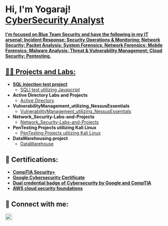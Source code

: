 <h1>Hi, I'm Yogaraj! <br/><a href="https://github.com/Yogarajgprabagaran">CyberSecurity Analyst</a> <a href="https://www.linkedin.com/in/yogaraj-govindarajalu-prabagaran-29a4321b5"></h1>
<b> I'm focused on Blue Team Security and have the following in my IT arsenal: Incident Response; Security Operations & Monitoring; Network Security; Packet Analysis; System Forensics; Network Forensics; Mobile Forensics; Malware Analysis; Threat & Vulnerability Management; Cloud Security; Pentesting. </b>
<h2>👨‍💻 Projects and Labs:</h2>

- <b>SQL injection test project</b>
  - [SQLI test utilizing Javascript](https://github.com/Yogarajgprabagaran/SQL_injection-test)
- <b>Active Directory Labs and Projects</b>
  - [Active Directory](https://github.com/Yogarajgprabagaran/ActiveDirectory)
- <b>VulnerabilityManagement_utilizing_NessusEssentials</b>
  - [VulnerabilityManagement_utilizing_NessusEssentials](https://github.com/Yogarajgprabagaran/VulnerabilityManagement_utilizing_NessusEssentials)
- <b>Network_Security-Labs-and-Projects</b>
  - [Network_Security-Labs-and-Projects](https://github.com/Yogarajgprabagaran/Network_Security-Labs-and-Projects)
- <b>PenTesting Projects utilizing Kali Linux</b>
  - [PenTesting Projects utilizing Kali Linux](https://github.com/Yogarajgprabagaran/PenTesting-utilizing-KaliLinux)
- <b>DataWarehousing project</b>
  - [DataWarehouse](https://github.com/Yogarajgprabagaran/DataWarehousing)


    
<h2>📄 Certifications:</h2>

- <b>[CompTIA Security+](https://www.credly.com/badges/4d94f78c-eec2-47e7-b6f6-8b4d857c6f6e/public_url)</b>
- <b>[Google Cybersecurity Certificate](https://www.credly.com/badges/286db609-ee59-42ce-bcdc-5dee4ddd5a0c/public_url)</b>
- <b>[Dual credential badge of Cybersecurity by Google and CompTIA](https://www.credly.com/badges/b8e46b76-e2dc-4ca9-8f23-3b336bebd76a/public_url)</b>
- <b>[AWS cloud security foundations](https://www.credly.com/badges/310a1b2a-8a2b-4ff7-a2cd-9edd48934524/public_url)</b>

<h2> 🤳 Connect with me:</h2>

[<img align="left" alt="Yogaraj | LinkedIn" width="22px" src="https://cdn.jsdelivr.net/npm/simple-icons@v3/icons/linkedin.svg" />][linkedin]

[credly]: https://www.credly.com/users/yogaraj-govindarajalu-prabagaran
[linkedin]: https://www.linkedin.com/in/yogaraj-govindarajalu-prabagaran-29a4321b5
